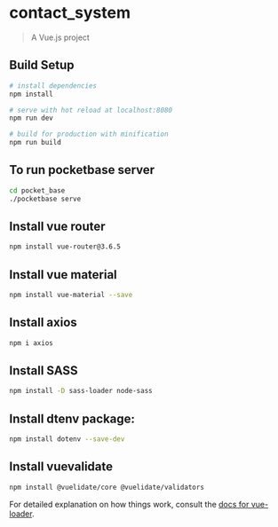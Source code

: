 # contact_system
> A Vue.js project

## Build Setup

``` bash
# install dependencies
npm install

# serve with hot reload at localhost:8080
npm run dev

# build for production with minification
npm run build
```

## To run pocketbase server
```bash
cd pocket_base
./pocketbase serve
```

## Install vue router
```bash
npm install vue-router@3.6.5
```
## Install vue material
```bash
npm install vue-material --save
```
## Install axios
```bash
npm i axios
```

## Install SASS
```bash
npm install -D sass-loader node-sass
```

## Install dtenv package:
```bash
npm install dotenv --save-dev
```

## Install vuevalidate 
```bash
npm install @vuelidate/core @vuelidate/validators
```

For detailed explanation on how things work, consult the [docs for vue-loader](http://vuejs.github.io/vue-loader).
